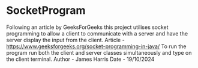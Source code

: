# SocketProgram
Following an article by GeeksForGeeks this project utilises socket programming to allow a client to communicate with a server and have the server display the input from the client.
Article - https://www.geeksforgeeks.org/socket-programming-in-java/ To run the program run both the client and server classes simultaneously and type on the client terminal.
Author - James Harris Date - 19/10/2024

